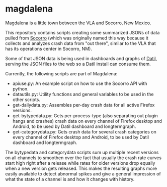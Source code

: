 # magdalena
Magdalena is a little town between the VLA and Socorro, New Mexico.

This repository contains scripts creating some summarized JSONs of data pulled from [Socorro](https://github.com/mozilla/socorro) (which was originally named this way because it collects and analyzes crash data from "out there", similar to the VLA that has its operations center in Socorro, NM).

Some of that JSON data is being used in dashboards and graphs of [Datil](https://github.com/KaiRo-at/datil), serving the JSON files to the web so a Datil install can consume them.

Currently, the following scripts are part of Magdalena:

* apiuse.py: An example script on how to use the Socorro API with python.
* datautils.py: Utility functions and general variables to be used in the other scripts.
* get-dailydata.py: Assembles per-day crash data for all active Firefox versions.
* get-bytypedata.py: Gets per-process-type (also separating out plugin hangs and crashes) crash data on every channel of Firefox desktop and Android, to be used by Datil dashboard and longtermgraph.
* get-categorydata.py: Gets crash data for several crash categories on every channel of Firefox desktop and Android, to be used by Datil dashboard and longtermgraph.

The bytypedata and categorydata scripts sum up multiple recent versions on all channels to smoothen over the fact that usually the crash rate curves start high right after a release while rates for older versions drop equally when a new version gets released. This makes the resulting graphs more easily available to detect abnormal spikes and give a general impression of what the state of a channel is and how it changes with history.
